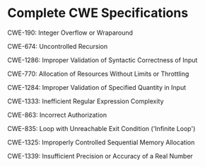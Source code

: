 

# Complete CWE Specifications

CWE-190: Integer Overflow or Wraparound

CWE-674: Uncontrolled Recursion

CWE-1286: Improper Validation of Syntactic Correctness of Input

CWE-770: Allocation of Resources Without Limits or Throttling

CWE-1284: Improper Validation of Specified Quantity in Input

CWE-1333: Inefficient Regular Expression Complexity

CWE-863: Incorrect Authorization

CWE-835: Loop with Unreachable Exit Condition ('Infinite Loop')

CWE-1325: Improperly Controlled Sequential Memory Allocation

CWE-1339: Insufficient Precision or Accuracy of a Real Number